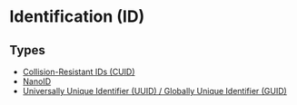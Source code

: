 # Identification (ID)

## Types

- [Collision-Resistant IDs (CUID)](/cuid.md)
- [NanoID](https://github.com/ai/nanoid)
- [Universally Unique Identifier (UUID) / Globally Unique Identifier (GUID)](/uuid.md)
